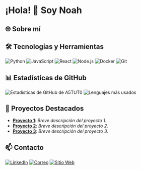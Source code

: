 # ¡Hola! 👋 Soy Noah
## 🌐 Sobre mí



## 🛠️ Tecnologías y Herramientas

![Python](https://img.shields.io/badge/Python-3776AB?style=flat&logo=python&logoColor=white)
![JavaScript](https://img.shields.io/badge/JavaScript-F7DF1E?style=flat&logo=javascript&logoColor=black)
![React](https://img.shields.io/badge/React-20232A?style=flat&logo=react&logoColor=61DAFB)
![Node.js](https://img.shields.io/badge/Node.js-43853D?style=flat&logo=node.js&logoColor=white)
![Docker](https://img.shields.io/badge/Docker-2496ED?style=flat&logo=docker&logoColor=white)
![Git](https://img.shields.io/badge/Git-F05032?style=flat&logo=git&logoColor=white)
<!-- Añade más según corresponda -->

## 📊 Estadísticas de GitHub

![Estadísticas de GitHub de A5TUT0](https://github-readme-stats.vercel.app/api?username=A5TUT0&show_icons=true&theme=radical)
![Lenguajes más usados](https://github-readme-stats.vercel.app/api/top-langs/?username=A5TUT0&layout=compact&theme=radical)

## 🚀 Proyectos Destacados

- [**Proyecto 1**](https://github.com/A5TUT0/proyecto1): *Breve descripción del proyecto 1.*
- [**Proyecto 2**](https://github.com/A5TUT0/proyecto2): *Breve descripción del proyecto 2.*
- [**Proyecto 3**](https://github.com/A5TUT0/proyecto3): *Breve descripción del proyecto 3.*
<!-- Añade más proyectos si lo deseas -->

## 📫 Contacto

[![LinkedIn](https://img.shields.io/badge/LinkedIn-0A66C2?style=flat&logo=linkedin&logoColor=white)](https://www.linkedin.com/in/A5TUT0/)
[![Correo](https://img.shields.io/badge/Email-D14836?style=flat&logo=gmail&logoColor=white)](mailto:tuemail@example.com)
[![Sitio Web](https://img.shields.io/badge/Website-000000?style=flat&logo=About.me&logoColor=white)](https://www.tusitioweb.com)


